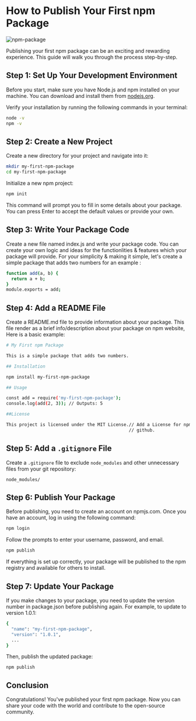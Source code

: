 # How to Publish Your First npm Package

![npm-package](https://github.com/user-attachments/assets/0b84d8b8-df22-40b5-a019-53bdd0da6715)

Publishing your first npm package can be an exciting and rewarding experience. This guide will walk you through the process step-by-step.

## Step 1: Set Up Your Development Environment

Before you start, make sure you have Node.js and npm installed on your machine. You can download and install them from [nodejs.org](https://nodejs.org/).

Verify your installation by running the following commands in your terminal:

```bash
node -v
npm -v
```

## Step 2: Create a New Project

Create a new directory for your project and navigate into it:

```bash
mkdir my-first-npm-package
cd my-first-npm-package
```

Initialize a new npm project:

```bash
npm init
```

This command will prompt you to fill in some details about your package. You can press Enter to accept the default values or provide your own.

## Step 3: Write Your Package Code

Create a new file named index.js and write your package code. You can create your own logic and ideas for the functionlities & features which your package will provide. For your simplicity & making it simple, let's create a simple package that adds two numbers for an example :

```bash
function add(a, b) {
  return a + b;
}
module.exports = add;
```

## Step 4: Add a README File

Create a README.md file to provide information about your package. This file render as a brief info/description about your package on npm website, Here is a basic example:

```bash
# My First npm Package

This is a simple package that adds two numbers.

## Installation

npm install my-first-npm-package

## Usage

const add = require('my-first-npm-package');
console.log(add(2, 3)); // Outputs: 5

##License

This project is licensed under the MIT License.// Add a License for npm package available on 
                                               // github.

```


## Step 5: Add a `.gitignore` File

Create a `.gitignore` file to exclude `node_modules` and other unnecessary files from your git repository:

```gitignore
node_modules/
```

## Step 6: Publish Your Package

Before publishing, you need to create an account on npmjs.com. Once you have an account, log in using the following command:

```bash
npm login
```
Follow the prompts to enter your username, password, and email.

```bash
npm publish
```
If everything is set up correctly, your package will be published to the npm registry and available for others to install.


## Step 7: Update Your Package

If you make changes to your package, you need to update the version number in package.json before publishing again. For example, to update to version 1.0.1:

```bash
{
  "name": "my-first-npm-package",
  "version": "1.0.1",
  ...
}
```

Then, publish the updated package:

```
npm publish
```

## Conclusion

Congratulations! You've published your first npm package. Now you can share your code with the world and contribute to the open-source community.
